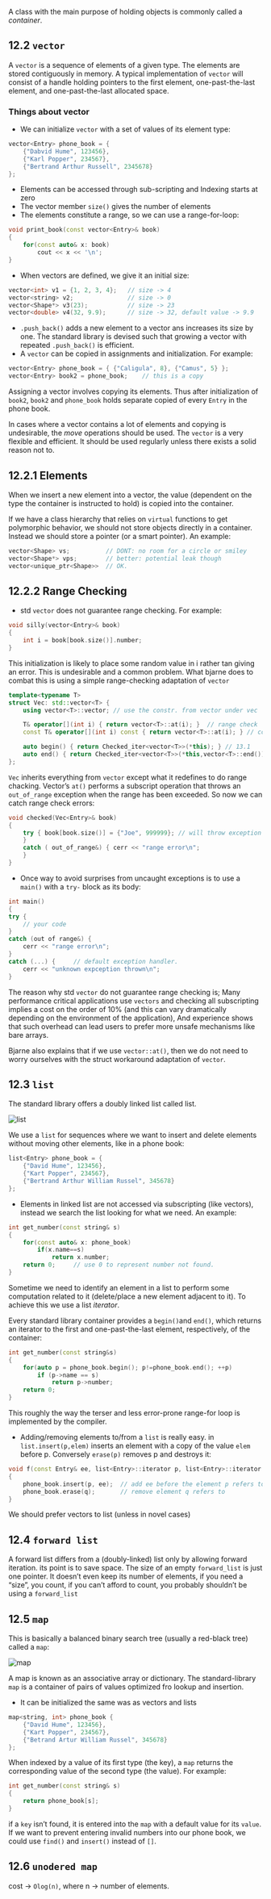 A class with the main purpose of holding objects is commonly called a *container*.

## 12.2 `vector`
A `vector` is a sequence of elements of a given type. The elements are stored contiguously in memory. A typical implementation of `vector` will consist of a handle holding pointers to the first element, one-past-the-last element, and one-past-the-last allocated space.

### Things about vector

* We can initialize `vector` with a set of values of its element type:
```c++
vector<Entry> phone_book = {
	{"Dabvid Hume", 123456},
	{"Karl Popper", 234567},
	{"Bertrand Arthur Russell", 2345678}
};
```
* Elements can be accessed through sub-scripting and Indexing starts at zero
* The vector member `size()` gives the number of elements
* The elements constitute a range, so we can use a range-for-loop:
```c++
void print_book(const vector<Entry>& book)
{
	for(const auto& x: book)
		cout << x << '\n';
}
```
* When vectors are defined, we give it an initial size:
```c++
vector<int> v1 = {1, 2, 3, 4};   // size -> 4
vector<string> v2;               // size -> 0
vector<Shape*> v3(23);           // size -> 23
vector<double> v4(32, 9.9);      // size -> 32, default value -> 9.9
```
* `.push_back()` adds a new element to a vector ans increases its size by one. The standard library is devised such that growing a vector with repeated  `.push_back()` is efficient.
* A `vector` can be copied in assignments and initialization. For example:
```c++
vector<Entry> phone_book = { {"Caligula", 8}, {"Camus", 5} };
vector<Entry> book2 = phone_book;    // this is a copy
```
Assigning a vector involves copying its elements. Thus after initialization of `book2`, `book2` and `phone_book` holds separate copied of every `Entry` in the phone book.

In cases where a vector contains a lot of elements and copying is undesirable, the *move* operations should be used. The `vector` is a very flexible and efficient. It should be used regularly unless there exists a solid reason not to.

## 12.2.1 Elements
When we insert a new element into a vector, the value (dependent on the type the container is instructed to hold) is copied into the container.

If we have a class hierarchy that relies on `virtual` functions to get polymorphic behavior, we should not store objects directly in a container. Instead we should store a pointer (or a smart pointer). An example:
```c++
vector<Shape> vs;          // DONT: no room for a circle or smiley
vector<Shape*> vps;        // better: potential leak though
vector<unique_ptr<Shape>>  // OK.
```

## 12.2.2 Range Checking
* std `vector` does not guarantee range checking. For example:
```c++
void silly(vector<Entry>& book)
{
	int i = book[book.size()].number;
}
```
This initialization is likely to place some random value in i rather tan giving an error. This is undesirable and a common problem. What bjarne does to combat this is using a simple range-checking adaptation of `vector`
```c++
template<typename T>
struct Vec: std::vector<T> {
	using vector<T>::vector; // use the constr. from vector under vec

	T& operator[](int i) { return vector<T>::at(i); }  // range check
	const T& operator[](int i) const { return vector<T>::at(i); } // const

	auto begin() { return Checked_iter<vector<T>>(*this); } // 13.1
	auto end() { return Checked_iter<vector<T>>(*this,vector<T>::end()); }
};
```
`Vec` inherits everything from `vector` except what it redefines to do range chacking. Vector’s `at()` performs a subscript operation that throws an `out_of_range` exception when the range has been exceeded. So now we can catch range check errors:
```c++
void checked(Vec<Entry>& book)
{
	try { book[book.size()] = {"Joe", 999999}; // will throw exception
	}
	catch ( out_of_range&) { cerr << "range error\n"; 
	}
}
```


* Once way to avoid surprises from uncaught exceptions is to use a `main()` with a `try-` block as its body:
```c++
int main()
{
try {
	// your code
}
catch (out of range&) {
	cerr << "range error\n";
}
catch (...) {     // default exception handler.
	cerr << "unknown expception thrown\n";
}
```

The reason why std `vector` do not guarantee range checking is; Many performance critical applications use `vectors` and checking all subscripting implies a cost on the order of 10% (and this can vary dramatically depending on the environment of the application), And experience shows that such overhead can lead users to prefer more unsafe mechanisms like bare arrays.

Bjarne also explains that if we use `vector::at()`, then we do not need to worry ourselves with the struct workaround adaptation of `vector`.

## 12.3 `list`
The standard library offers a doubly linked list called list.

![list](src/imgs/list.png)

We use a `list` for sequences where we want to insert and delete elements without moving other elements, like in a phone book:
```c++
list<Entry> phone_book = {
	{"David Hume", 123456},
	{"Kart Popper", 234567},
	{"Bertrand Arthur William Russel", 345678}
};
```
* Elements in linked list are not accessed via subscripting (like vectors), instead we search the list looking for what we need. An example:
```c++
int get_number(const string& s)
{
	for(const auto& x: phone_book)
		if(x.name==s)
			return x.number;
	return 0;     // use 0 to represent number not found.
}
```
Sometime we need to identify an element in a list to perform some computation related to it (delete/place a new element adjacent to it). To achieve this we use a list *iterator*. 

Every standard library container provides a `begin()`and `end()`, which returns an iterator to the first and one-past-the-last element, respectively, of the container:
```c++
int get_number(const string&s)
{
	for(auto p = phone_book.begin(); p!=phone_book.end(); ++p)
		if (p->name == s)
			return p->number;
	return 0;
}
```
This roughly the way the terser and less error-prone range-for loop is implemented by the compiler.

* Adding/removing elements to/from a `list` is really easy. in `list.insert(p,elem)` inserts an element with a copy of the value `elem` before p. Conversely `erase(p)` removes p and destroys it:
```c++
void f(const Entry& ee, list<Entry>::iterator p, list<Entry>::iterator q)
{
	phone_book.insert(p, ee);  // add ee before the element p refers to
	phone_book.erase(q);       // remove element q refers to
}
```

We should prefer vectors to list (unless in novel cases)

## 12.4 `forward list`
A forward list differs from a (doubly-linked) list only by allowing forward iteration. its point is to save space. The size of an empty `forward_list` is just one pointer. It doesn’t even keep its number of elements, if you need a “size”, you count, if you can’t afford to count, you probably shouldn’t be using a `forward_list`
## 12.5 `map`
This is basically a balanced binary search tree (usually a red-black tree) called a `map`:

![map](src/imgs/map.png)

A map is known as an associative array or dictionary. The standard-library `map` is a container of pairs of values optimized fro lookup and insertion.

*  It can be initialized the same was as vectors and lists
```c++
map<string, int> phone_book {
	{"David Hume", 123456},
	{"Kart Popper", 234567},
	{"Betrand Artur William Russel", 345678}
};
```
When indexed by a value of its first type (the key), a `map` returns the corresponding value of the second type (the value). For example:
```c++
int get_number(const string& s)
{
	return phone_book[s];
}
```
if a `key` isn’t found, it is entered into the `map` with a default value for its `value`. If we want to prevent entering invalid numbers into our phone book, we could use `find()` and `insert()` instead of `[]`.

## 12.6 `unodered map`
cost → `Olog(n)`, where n → number of elements.